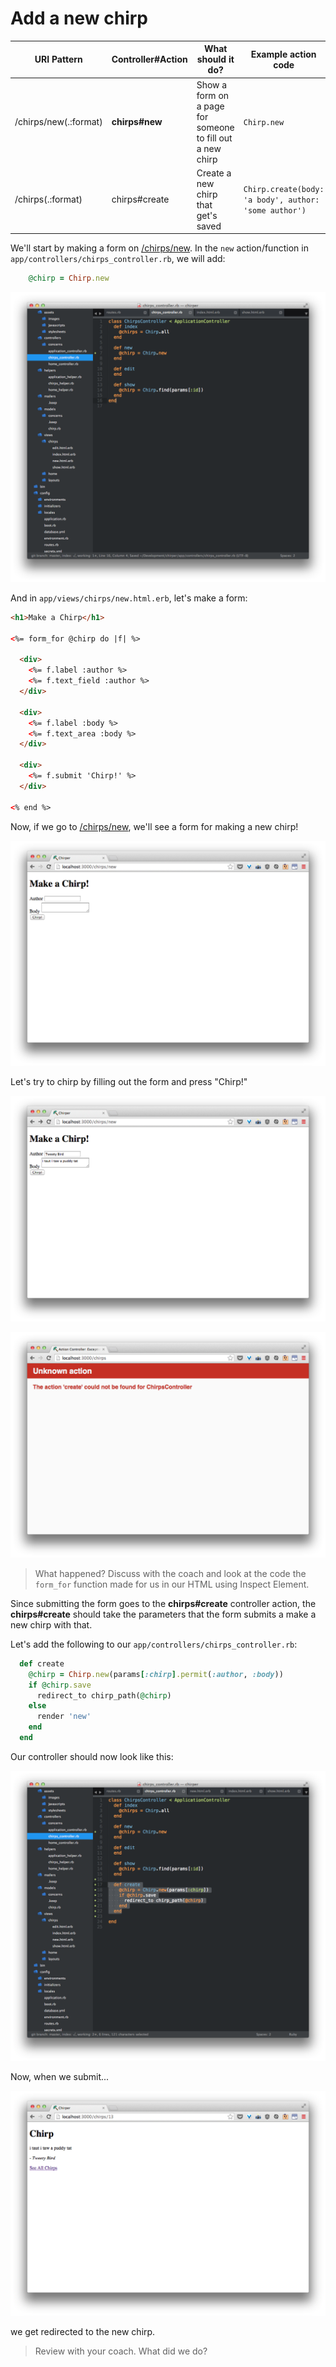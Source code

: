 # Add a new chirp

| URI Pattern | Controller#Action | What should it do? | Example action code |
| -- | -- | -- | -- |
| /chirps/new(.:format) | **chirps#new** | Show a form on a page for someone to fill out a new chirp | `Chirp.new` |
| /chirps(.:format) | chirps#create | Create a new chirp that get's saved | `Chirp.create(body: 'a body', author: 'some author')` |

We'll start by making a form on  [/chirps/new](http://localhost:3000/chirps/new).  In the `new` action/function in  `app/controllers/chirps_controller.rb`, we will add:

```rb
    @chirp = Chirp.new
```
![](../images/sublime_new_chirp_controller.png)

And in `app/views/chirps/new.html.erb`, let's make a form:

```html
<h1>Make a Chirp</h1>

<%= form_for @chirp do |f| %>

  <div>
    <%= f.label :author %>
    <%= f.text_field :author %>
  </div>

  <div>
    <%= f.label :body %>
    <%= f.text_area :body %>
  </div>

  <div>
    <%= f.submit 'Chirp!' %>
  </div>

<% end %>
```

Now, if we go to [/chirps/new](http://localhost:3000/chirps/new), we'll see a form for making a new chirp!

![](../images/chrome_new_chirp_form.png)

Let's try to chirp by filling out the form and press "Chirp!"

![](../images/chrome_form_chirp.png)

![](../images/chrome_chirp_error.png)

> What happened?  Discuss with the coach and look at the code the `form_for` function made for us in our HTML using Inspect Element.

Since submitting the form goes to the **chirps#create** controller action, the **chirps#create** should take the parameters that the form submits a make a new chirp with that.

Let's add the following to our `app/controllers/chirps_controller.rb`:

```rb
  def create
    @chirp = Chirp.new(params[:chirp].permit(:author, :body))
    if @chirp.save
      redirect_to chirp_path(@chirp)
    else
      render 'new'
    end
  end
```
Our controller should now look like this:

<!-- TODO: update this create to include the else. -->
![](../images/sublime_controller_create.png)

Now, when we submit...

![](../images/chrome_made_new.png)

we get redirected to the new chirp.

> Review with your coach.  What did we do?
